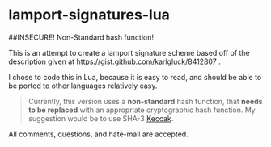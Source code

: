 # lamport-signatures-lua

##INSECURE! Non-Standard hash function!

This is an attempt to create a lamport signature scheme based off of the description given at https://gist.github.com/karlgluck/8412807 .

I chose to code this in Lua, because it is easy to read, and should be able to be ported to other languages relatively easy.

> Currently, this version uses a **non-standard** hash function, that **needs to be replaced** with an appropriate cryptographic hash function. My suggestion would be to use SHA-3 [Keccak](http://keccak.noekeon.org/).

All comments, questions, and hate-mail are accepted.
